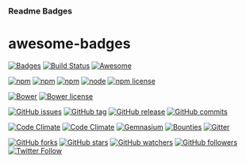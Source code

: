 ### Readme Badges

# awesome-badges

[![Badges](https://img.shields.io/badge/badges-awesome-green.svg)](https://github.com/bevacqua/awesome-badges)
[![Build Status](https://travis-ci.org/bevacqua/awesome-badges.svg?branch=master)](https://travis-ci.org/bevacqua/awesome-badges)
[![Awesome](https://cdn.rawgit.com/sindresorhus/awesome/d7305f38d29fed78fa85652e3a63e154dd8e8829/media/badge.svg)](https://github.com/sindresorhus/awesome)

[![npm](https://img.shields.io/npm/dm/awesome-badges.svg)](https://www.npmjs.org/package/awesome-badges)
[![npm](https://img.shields.io/npm/dt/awesome-badges.svg)](https://www.npmjs.org/package/awesome-badges)
[![npm](https://img.shields.io/npm/v/awesome-badges.svg)](https://www.npmjs.org/package/awesome-badges)
[![node](https://img.shields.io/node/v/awesome-badges.svg)](https://www.npmjs.org/package/awesome-badges)
[![npm license](https://img.shields.io/npm/l/awesome-badges.svg)](https://www.npmjs.org/package/awesome-badges)

[![Bower](https://img.shields.io/bower/v/awesome-badges.svg)](http://bower.io/search/?q=awesome-badges)
[![Bower license](https://img.shields.io/bower/l/awesome-badges.svg)](http://bower.io/search/?q=awesome-badges)

[![GitHub issues](https://img.shields.io/github/issues/bevacqua/awesome-badges.svg)](https://github.com/bevacqua/awesome-badges/issues)
[![GitHub tag](https://img.shields.io/github/tag/bevacqua/awesome-badges.svg)](https://github.com/bevacqua/awesome-badges)
[![GitHub release](https://img.shields.io/github/release/bevacqua/awesome-badges.svg)](https://github.com/bevacqua/awesome-badges)
[![GitHub commits](https://img.shields.io/github/commits-since/bevacqua/awesome-badges/1.0.0.svg)](https://github.com/bevacqua/awesome-badges)

[![Code Climate](https://img.shields.io/codeclimate/github/bevacqua/awesome-badges.svg)](https://codeclimate.com/github/bevacqua/awesome-badges)
[![Code Climate](https://img.shields.io/codeclimate/coverage/github/bevacqua/awesome-badges.svg)](https://codeclimate.com/github/bevacqua/awesome-badges)
[![Gemnasium](https://img.shields.io/gemnasium/bevacqua/awesome-badges.svg)](https://gemnasium.com/npms/awesome-badges)
[![Bounties](https://img.shields.io/bountysource/team/awesome-badges/activity.svg)](https://www.bountysource.com/teams/awesome-badges)
[![Gitter](https://img.shields.io/gitter/room/bevacqua/awesome-badges.svg)](https://gitter.im/bevacqua/awesome-badges)

[![GitHub forks](https://img.shields.io/github/forks/bevacqua/awesome-badges.svg?style=social&label=Fork)](https://github.com/bevacqua/awesome-badges)
[![GitHub stars](https://img.shields.io/github/stars/bevacqua/awesome-badges.svg?style=social&label=Star)](https://github.com/bevacqua/awesome-badges)
[![GitHub watchers](https://img.shields.io/github/watchers/bevacqua/awesome-badges.svg?style=social&label=Watch)](https://github.com/bevacqua/awesome-badges)
[![GitHub followers](https://img.shields.io/github/followers/bevacqua.svg?style=social&label=Follow)](https://github.com/bevacqua/awesome-badges)
[![Twitter Follow](https://img.shields.io/twitter/follow/nzgb.svg?style=social)](https://twitter.com/nzgb)
